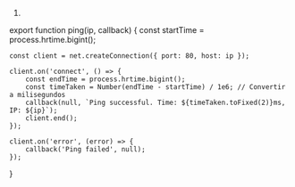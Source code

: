 1.

export function ping(ip, callback) {
    const startTime = process.hrtime.bigint();

    const client = net.createConnection({ port: 80, host: ip });

    client.on('connect', () => {
        const endTime = process.hrtime.bigint();
        const timeTaken = Number(endTime - startTime) / 1e6; // Convertir a milisegundos
        callback(null, `Ping successful. Time: ${timeTaken.toFixed(2)}ms, IP: ${ip}`);
        client.end();
    });

    client.on('error', (error) => {
        callback('Ping failed', null);
    });
}